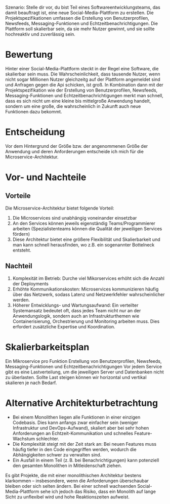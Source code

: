 Szenario: Stelle dir vor, du bist Teil eines Softwareentwicklungsteams, das damit beauftragt ist, eine neue Social-Media-Plattform zu erstellen. Die Projektspezifikationen umfassen die Erstellung von Benutzerprofilen, Newsfeeds, Messaging-Funktionen und Echtzeitbenachrichtigungen. Die Plattform soll skalierbar sein, da sie mehr Nutzer gewinnt, und sie sollte hochreaktiv und zuverlässig sein.

# Bewertung

Hinter einer Social-Media-Plattform steckt in der Regel eine Software, die skalierbar sein muss.
Die Wahrscheinlichkeit, dass tausende Nutzer, wenn nicht sogar Millionen Nutzer gleichzeitg auf der Plattform angemeldet sind
und Anfragen gegen die Api schicken, ist groß. In Kombination dann mit der Projektspezifikation wie der Erstellung von Benutzerprofilen, Newsfeeds, Messaging-Funktionen und Echtzeitbenachrichtigungen
merkt man schnell, dass es sich nicht um eine kleine bis mittelgroße Anwendung handelt, sondern um eine große,
die wahrscheinlich in Zukunft auch neue Funktionen dazu bekommt.

# Entscheidung

Vor dem Hintergrund der Größe bzw. der angenommenen Größe der Anwendung
und deren Anforderungen entscheide ich mich für die Microservice-Architektur.

# Vor- und Nachteile

## Vorteile
Die Microservice-Architektur bietet folgende Vorteil:

1. Die Microservices sind unabhängig voneinander einsetzbar
2. An den Services können jeweils eigenständig Teams/Programmierer arbeiten (Spezialistenteams können die Qualität der jeweiligen Services fördern)
3. Diese Architektur bietet eine größere Flexibilität und Skalierbarkeit und man kann schnell herausfinden, wo z.B. ein sogenannter Bottelneck entsteht.

## Nachteil

1. Komplexität im Betrieb: Durche viel Mikorservices erhöht sich die Anzahl der Deployments
2. Erhöhte Kommunikationskosten: Microservices kommunizieren häufig über das Netzwerk, sodass Latenz und Netzwerkfehler wahrscheinlicher werden.
3. Höherer Entwicklungs- und Wartungsaufwand: Ein verteilter Systemansatz bedeutet oft, dass jedes Team nicht nur an der Anwendungslogik, sondern auch an Infrastrukturthemen wie Containerisierung, Orchestrierung und Monitoring arbeiten muss. Dies erfordert zusätzliche Expertise und Koordination.

# Skalierbarkeitsplan

Ein Mikroservice pro Funktion
Erstellung von Benutzerprofilen, Newsfeeds, Messaging-Funktionen und Echtzeitbenachrichtigungen
Vor jedem Service gibt es eine Lastverteilung, um die jeweiligen Server und Datenbanken nicht zu überlasten.
Sollte Last steigen können wir horizontal und vertikal skalieren je nach Bedarf.

# Alternative Architekturbetrachtung

- Bei einem Monolithen liegen alle Funktionen in einer einzigen Codebasis. Dies kann anfangs zwar einfacher sein (weniger Infrastruktur und DevOps-Aufwand), skaliert aber bei sehr hohen Anforderungen an Echtzeit-Kommunikation und schnelles Feature-Wachstum schlechter.
- Die Komplexität steigt mit der Zeit stark an: Bei neuen Features muss häufig tiefer in den Code eingegriffen werden, wodurch die Abhängigkeiten schwer zu verwalten sind.
- Ein Ausfall in einem Teil (z. B. bei Benachrichtigungen) kann potenziell den gesamten Monolithen in Mitleidenschaft ziehen.

Es gibt Projekte, die mit einer monolithischen Architektur bestens klarkommen – insbesondere, 
wenn die Anforderungen überschaubar bleiben oder sich selten ändern. 
Bei einer schnell wachsenden Social-Media-Plattform sehe ich jedoch das Risiko, 
dass ein Monolith auf lange Sicht zu unflexibel wird und hohe Reaktionszeiten aufweist.